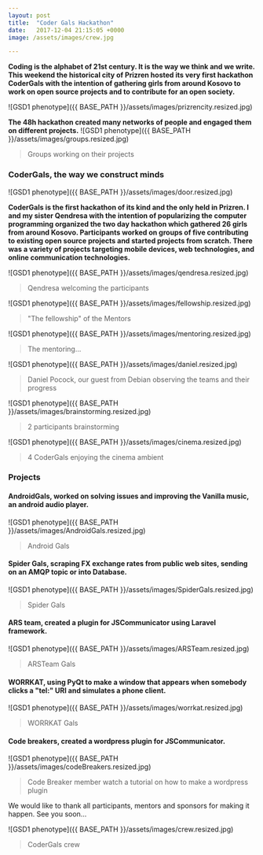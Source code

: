```yaml
---
layout: post
title:  "Coder Gals Hackathon"
date:   2017-12-04 21:15:05 +0000
image: /assets/images/crew.jpg

---
```

**Coding is the alphabet of 21st century. It is the way we think and we write. This weekend the historical city of Prizren hosted its very first hackathon CoderGals with the intention of gathering girls from around Kosovo to work on open source projects and to contribute for an open society.**

![GSD1 phenotype]({{ BASE_PATH }}/assets/images/prizrencity.resized.jpg)


**The 48h hackathon created many networks of people and engaged them on different projects.**
![GSD1 phenotype]({{ BASE_PATH }}/assets/images/groups.resized.jpg) 
> Groups working on their projects

### CoderGals, the way we construct minds

![GSD1 phenotype]({{ BASE_PATH }}/assets/images/door.resized.jpg)

**CoderGals is the first hackathon of its kind and the only held in Prizren. I and my sister Qendresa with the intention of popularizing the computer programming organized the two day hackathon which gathered 26 girls from around Kosovo. Participants worked on groups of five contributing to existing open source projects and started projects from scratch. There was a variety of projects targeting mobile devices, web technologies, and online communication technologies.**

![GSD1 phenotype]({{ BASE_PATH }}/assets/images/qendresa.resized.jpg) 
> Qendresa welcoming the participants

![GSD1 phenotype]({{ BASE_PATH }}/assets/images/fellowship.resized.jpg) 
> "The fellowship" of the Mentors

![GSD1 phenotype]({{ BASE_PATH }}/assets/images/mentoring.resized.jpg) 
> The mentoring...

![GSD1 phenotype]({{ BASE_PATH }}/assets/images/daniel.resized.jpg)
 > Daniel Pocock, our guest from Debian observing the teams and their progress

![GSD1 phenotype]({{ BASE_PATH }}/assets/images/brainstorming.resized.jpg) 
> 2 participants  brainstorming

![GSD1 phenotype]({{ BASE_PATH }}/assets/images/cinema.resized.jpg) 
> 4 CoderGals enjoying the cinema ambient

### Projects

#### **AndroidGals**, worked on solving issues and improving the Vanilla music, an android audio player.

![GSD1 phenotype]({{ BASE_PATH }}/assets/images/AndroidGals.resized.jpg) 
> Android Gals

#### **Spider Gals**, scraping FX exchange rates from public web sites, sending on an AMQP topic or into Database.
![GSD1 phenotype]({{ BASE_PATH }}/assets/images/SpiderGals.resized.jpg) 
> Spider Gals

#### **ARS team**, created a plugin for JSCommunicator using Laravel framework.
![GSD1 phenotype]({{ BASE_PATH }}/assets/images/ARSTeam.resized.jpg)
 > ARSTeam Gals

#### **WORRKAT**, using PyQt to make a window that appears when somebody clicks a "tel:" URI and simulates a phone client.
![GSD1 phenotype]({{ BASE_PATH }}/assets/images/worrkat.resized.jpg) 
> WORRKAT Gals

#### **Code breakers**, created a wordpress plugin for JSCommunicator.
![GSD1 phenotype]({{ BASE_PATH }}/assets/images/codeBreakers.resized.jpg) 
> Code Breaker member watch a tutorial on how to make a wordpress plugin

We would like to thank all participants, mentors and sponsors for making it happen.
See you soon…


![GSD1 phenotype]({{ BASE_PATH }}/assets/images/crew.resized.jpg) 
> CoderGals crew